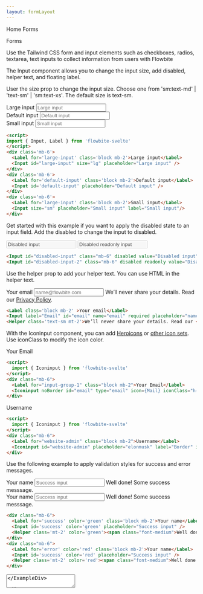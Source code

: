 ```yaml
---
layout: formLayout
---
```


<script>
  import { Htwo, ExampleDiv, GitHubSource, CompoDescription, TableProp, TableDefaultRow} from '../utils'
  import { onMount } from 'svelte';
	import { Input, Label, Helper, Iconinput, Fileupload, Textarea, Select, Checkbox, Radio, Toggle, Breadcrumb, BreadcrumbItem, Heading } from '$lib'
  import { AtSymbol, Mail, Search } from 'svelte-heros'
  import componentProps from '../props/Input.json'
  import componentProps2 from '../props/Label.json'
	import componentProps3 from '../props/Helper.json'
  import componentProps4 from '../props/Iconinput.json'
	import componentProps5 from '../props/Fileupload.json'
  import componentProps6 from '../props/Textarea.json'
  import componentProps7 from '../props/Select.json'
	import componentProps8 from '../props/Checkbox.json'
	import componentProps9 from '../props/Radio.json'
	import componentProps10 from '../props/Toggle.json'

	let items = componentProps.props
  let items2 = componentProps2.props
	let items3 = componentProps3.props
	let items4 = componentProps4.props
	let items5 = componentProps5.props
	let items6 = componentProps6.props
	let items7 = componentProps7.props
	let items8 = componentProps8.props
	let items9 = componentProps9.props
	let items10 = componentProps10.props

  let propHeader = ['Name', 'Type', 'Default']
  let divClass='w-full relative overflow-x-auto shadow-md sm:rounded-lg py-4'
  let theadClass ='text-xs text-gray-700 uppercase bg-gray-50 dark:bg-gray-700 dark:text-white'

	let fileuploadprops = {
    id : 'user_avatar'
  }
  let fileuploadprops2 = {
    id : 'user_avatar2',
  }
	
	function handleVoiceBtn() {
    alert('You clicked voice button');
  }

	let textareaprops = {
  id: 'message',
  name: 'message',
  label: 'Your message',
  rows: 4,
  placeholder: 'Leave a comment...',
};
	let selected;

  let countries = [
    {value:"us", name: "United States"},
    {value:"ca", name: "Canada"},
    {value:"fr", name: "France"},
  ]
</script>

<Breadcrumb class="pb-8">
  <BreadcrumbItem href="/" home >Home</BreadcrumbItem>
  <BreadcrumbItem>Forms</BreadcrumbItem>
</Breadcrumb>

<Heading class="mb-2" tag="h1" customSize="text-3xl">Forms</Heading>

<CompoDescription>Use the Tailwind CSS form and input elements such as checkboxes, radios, textarea, text inputs to collect information from users with Flowbite</CompoDescription>

The Input component allows you to change the input size, add disabled, helper text, and floating label.

<Htwo label="Input Sizes" />

User the size prop to change the input size. Choose one from 'sm:text-md' | 'text-sm' | 'sm:text-xs'. The default size is text-sm.

<ExampleDiv>
<div class='mb-6'>
  <Label for='large-input' class='block mb-2'>Large input</Label>
  <Input id="large-input" size="lg" placeholder="Large input" />
</div>
<div class='mb-6'>
  <Label for='default-input' class='block mb-2'>Default input</Label>
  <Input id='default-input' placeholder="Default input" />
</div>
<div class='mb-6'>
  <Label for='large-input' class='block mb-2'>Small input</Label>
  <Input size="sm" placeholder="Small input" label="Small input"/>
</div>
</ExampleDiv>

```html
<script>
import { Input, Label } from 'flowbite-svelte'
</script>
<div class='mb-6'>
  <Label for='large-input' class='block mb-2'>Large input</Label>
  <Input id="large-input" size="lg" placeholder="Large input" />
</div>
<div class='mb-6'>
  <Label for='default-input' class='block mb-2'>Default input</Label>
  <Input id='default-input' placeholder="Default input" />
</div>
<div class='mb-6'>
  <Label for='large-input' class='block mb-2'>Small input</Label>
  <Input size="sm" placeholder="Small input" label="Small input"/>
</div>
```

<Htwo label="Disabled" />

Get started with this example if you want to apply the disabled state to an input field. Add the disabled to change the input to disabled.

<ExampleDiv>
<Input id="disabled-input" class="mb-6" disabled value="Disabled input" />
<Input id="disabled-input-2" class="mb-6" disabled readonly value="Disabled readonly input" />
</ExampleDiv>

```html
<Input id="disabled-input" class="mb-6" disabled value="Disabled input" />
<Input id="disabled-input-2" class="mb-6" disabled readonly value="Disabled readonly input" />
```

<Htwo label="Helper text" />

Use the helper prop to add your helper text. You can use HTML in the helper text.

<ExampleDiv>
<Label class='block mb-2' >Your email</Label>
<Input label="Email" id="email" name="email" required placeholder="name@flowbite.com"/>
<Helper class='text-sm mt-2'>We’ll never share your details. Read our <a href="/" class="font-medium text-blue-600 hover:underline dark:text-blue-500">Privacy Policy</a>.</Helper>
</ExampleDiv>

```html
<Label class='block mb-2' >Your email</Label>
<Input label="Email" id="email" name="email" required placeholder="name@flowbite.com"/>
<Helper class='text-sm mt-2'>We’ll never share your details. Read our <a href="/" class="font-medium text-blue-600 hover:underline dark:text-blue-500">Privacy Policy</a>.</Helper>
```

<Htwo label="Input element with icon" />

With the Iconinput component, you can add <a href="https://flowbite-svelte.vercel.app/icons/heroicons" class="text-blue-700 dark:text-blue-500 hover:underline">Heroicons</a> or <a href="https://svelte-svg-icons.vercel.app/" class="text-blue-700 dark:text-blue-500 hover:underline">other icon sets</a>. Use iconClass to modify the icon color.

<ExampleDiv>
<div class="mb-6">
  <Label for="input-group-1" class="block mb-2">Your Email</Label>
  <Iconinput noBorder id="email" type="email" icon={Mail} iconClass="h-4 w-4 mr-2 dark:text-green-500" placeholder="name@flowbite.com" />
</div>
</ExampleDiv>

```html
<script>
  import { Iconinput } from 'flowbite-svelte'
</script>
<div class="mb-6">
  <Label for="input-group-1" class="block mb-2">Your Email</Label>
  <Iconinput noBorder id="email" type="email" icon={Mail} iconClass="h-4 w-4 mr-2 dark:text-green-500" placeholder="name@flowbite.com" />
</div>
```

<Htwo label="Input element with addon" />

<ExampleDiv>
<div class="mb-6">
  <Label for="website-admin" class="block mb-2">Username</Label>
  <Iconinput id="website-admin" placeholder="elonmusk" label="Border" icon={AtSymbol} iconClass="h-4 w-4 mr-2 dark:text-red-500"/>
</div>
</ExampleDiv>

```html
<script>
  import { Iconinput } from 'flowbite-svelte'
</script>
<div class="mb-6">
  <Label for="website-admin" class="block mb-2">Username</Label>
  <Iconinput id="website-admin" placeholder="elonmusk" label="Border" icon={AtSymbol} iconClass="h-4 w-4 mr-2 dark:text-red-500"/>
</div>
```

<Htwo label="Form validation" />

Use the following example to apply validation styles for success and error messages.

<ExampleDiv>
<div class="mb-6">
  <Label for='success' color='green' class='block mb-2'>Your name</Label>
  <Input id='success' color='green' placeholder="Success input" />
  <Helper class='mt-2' color='green'><span class="font-medium">Well done!</span> Some success messsage.</Helper>
</div>
<div class="mb-6">
  <Label for='error' color='red' class='block mb-2'>Your name</Label>
  <Input id='success' color='red' placeholder="Success input" />
  <Helper class='mt-2' color='red'><span class="font-medium">Well done!</span> Some success messsage.</Helper>
</div>
</ExampleDiv>

```html
<div class="mb-6">
  <Label for='success' color='green' class='block mb-2'>Your name</Label>
  <Input id='success' color='green' placeholder="Success input" />
  <Helper class='mt-2' color='green'><span class="font-medium">Well done!</span> Some success messsage.</Helper>
</div>
<div class="mb-6">
  <Label for='error' color='red' class='block mb-2'>Your name</Label>
  <Input id='success' color='red' placeholder="Success input" />
  <Helper class='mt-2' color='red'><span class="font-medium">Well done!</span> Some success messsage.</Helper>
</div>
```

<Htwo label="Textarea" />

<ExampleDiv>
<Textarea {...textareaprops} />
</ExampleDiv>

```html
<script>
import { Textarea } from 'flowbite-svelte'
let textareaprops = {
  id: 'message',
  name: 'message',
  label: 'Your message',
  rows: 4,
  placeholder: 'Leave a comment...',
};
</script>

<Textarea {...textareaprops} />
```

<Htwo label="Select input" />

Get started with the default example of a select input component to get a single option selection.

<ExampleDiv>
<Label>Select an option
  <Select class="mt-2" items={countries} bind:value={selected} />
</Label>
</ExampleDiv>

```html
<script>
  import { Select} from 'flowbite-svelte'

  let selected;

  let countries = [
    {value:"us", name: "United States"},
    {value:"ca", name: "Canada"},
    {value:"fr", name: "France"},
  ]
</script>

<Label>Select an option
  <Select class="mt-2" items={countries} bind:value={selected} />
</Label>
```

<Htwo label="Checkbox" />

<ExampleDiv class="flex flex-col gap-4">
<Checkbox>Default checkbox</Checkbox>
<Checkbox checked >Checked state</Checkbox>
</ExampleDiv>

```html
<script>
	import { Checkbox, Label, Helper } from 'flowbite-svelte';
</script>

<Checkbox>Default checkbox</Checkbox>
<Checkbox checked>Checked state</Checkbox>
```

<Htwo label="Radio buttons" />

<ExampleDiv class="flex flex-col gap-4">
<Radio name="example">Default radio</Radio>
<Radio name="example" checked={true}>Checked state</Radio>
</ExampleDiv>

```html
<script>
	import { Radio, Label, Helper } from 'flowbite-svelte';
</script>

<Radio name="example">Default radio</Radio>
<Radio name="example" checked>Checked state</Radio>
```

<Htwo label="File upload" />

<ExampleDiv>
<Label>Upload file</Label>
<Fileupload {...fileuploadprops} />
</ExampleDiv>

```html
<script>
import { Fileupload } from 'flowbite-svelte'

let fileuploadprops = {
  id : 'user_avatar'
}

let fileuploadprops2 = {
  id : 'user_avatar2'
}
</script>

<Fileupload {...fileuploadprops} />
```

<Htwo label="Toggle Switch" />


<ExampleDiv class="flex flex-col gap-2">
  <Toggle>Toggle me</Toggle>
  <Toggle checked={true}>Checked toggle</Toggle>
  <Toggle disabled>Disabled toggle</Toggle>
  <Toggle checked disabled>Disabled checked</Toggle>
</ExampleDiv>

```html
<script>
  import { Toggle } from 'flowbite-svelte'
</script>

<Toggle>Toggle me</Toggle>
<Toggle checked>Checked toggle</Toggle>
<Toggle disabled>Disabled toggle</Toggle>
<Toggle checked disabled>Disabled checked</Toggle>
```

<Htwo label="Props" />

The component has the following props, type, and default values. See <a href="/pages/types">types 
 page</a> for type information.

<h3 class='text-xl w-full dark:text-white py-4'>Input</h3>

<TableProp header={propHeader} {divClass} {theadClass}>
  <TableDefaultRow items={items} rowState='hover' />
</TableProp>

<h3 class='text-xl w-full dark:text-white py-4'>Label</h3>

<TableProp header={propHeader} {divClass} {theadClass}>
  <TableDefaultRow items={items2} rowState='hover' />
</TableProp>

<h3 class='text-xl w-full dark:text-white py-4'>Helper</h3>

<TableProp header={propHeader} {divClass} {theadClass}>
  <TableDefaultRow items={items3} rowState='hover' />
</TableProp>

<h3 class='text-xl w-full dark:text-white py-4'>Iconinput</h3>

<TableProp header={propHeader} {divClass} {theadClass}>
  <TableDefaultRow items={items4} rowState='hover' />
</TableProp>

<h3 class='text-xl w-full dark:text-white py-4'>Fileupload</h3>

<TableProp header={propHeader} {divClass} {theadClass}>
  <TableDefaultRow items={items5} rowState='hover' />
</TableProp>

<h3 class='text-xl w-full dark:text-white py-4'>Textarea</h3>

<TableProp header={propHeader} {divClass} {theadClass}>
  <TableDefaultRow items={items6} rowState='hover' />
</TableProp>

<h3 class='text-xl w-full dark:text-white py-4'>Select</h3>

<TableProp header={propHeader} {divClass} {theadClass}>
  <TableDefaultRow items={items7} rowState='hover' />
</TableProp>

<h3 class='text-xl w-full dark:text-white py-4'>Checkbox</h3>

<TableProp header={propHeader} {divClass} {theadClass}>
  <TableDefaultRow items={items8} rowState='hover' />
</TableProp>

<h3 class='text-xl w-full dark:text-white py-4'>Radio</h3>

<TableProp header={propHeader} {divClass} {theadClass}>
  <TableDefaultRow items={items9} rowState='hover' />
</TableProp>

<h3 class='text-xl w-full dark:text-white py-4'>Toggle</h3>

<TableProp header={propHeader} {divClass} {theadClass}>
  <TableDefaultRow items={items10} rowState='hover' />
</TableProp>

